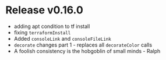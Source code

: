 # Release v0.16.0

- adding apt condition to tf install
- fixing `terraformInstall`
- Added `consoleLink` and `consoleFileLink`
- `decorate` changes part 1 - replaces all `decorateColor` calls
- A foolish consistency is the hobgoblin of small minds - Ralph
